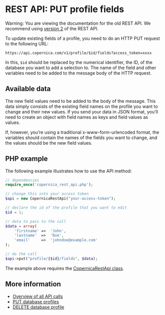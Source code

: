 # REST API: PUT profile fields

Warning: You are viewing the documentation for the old REST API. We recommend 
using [version 2](../restv2/rest-api.md) of the REST API.

To update existing fields of a profile, you need to do an HTTP PUT 
request to the following URL:

`https://api.copernica.com/v1/profile/$id/fields?access_token=xxxx`

In this, `$id` should be replaced by the numerical identifier, the ID, of 
the database you want to add a selection to. The name of the field and 
other variables need to be added to the message body of the HTTP request.

## Available data

The new field values need to be added to the body of the message. This 
data simply consists of the existing field names on the profile you want 
to change and their new values. If you send your data in JSON format, 
you’ll need to create an object with field names as keys and field 
values as values. 

If, however, you’re using a traditional x-www-form-urlencoded format, 
the variables should contain the names of the fields you want to change, 
and the values should be the new field values.

## PHP example

The following example illustrates how to use the API method:

```php
// dependencies
require_once('copernica_rest_api.php');

// change this into your access token
$api = new CopernicaRestApi("your-access-token");

// declare the id of the profile that you want to edit
$id = 1;

// data to pass to the call
$data = array(
    'firstname' =>  'John',
    'lastname'  =>  'Doe',
    'email'     =>  'johndoe@example.com'
);

// do the call
$api->put("profile/{$id}/fields", $data);
```

The example above requires the [CopernicaRestApi class](rest-php).

## More information

- [Overview of all API calls](rest-api)
- [PUT database profiles](rest-put-database-profiles)
- [DELETE database profile](rest-delete-profile)
